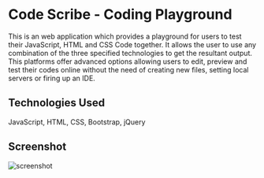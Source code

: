 # Code Scribe - Coding Playground

This is an web application which provides a playground for users to test their JavaScript, HTML and CSS Code together. It allows the user to use any combination of the three specified technologies to get the resultant output. This platforms offer advanced options allowing users to edit, preview and test their codes online without the need of creating new files, setting local servers or firing up an IDE.

## Technologies Used
JavaScript, HTML, CSS, Bootstrap, jQuery 

## Screenshot

![screenshot](https://user-images.githubusercontent.com/22403046/39677675-0155c358-514d-11e8-9398-78d533958614.PNG)
